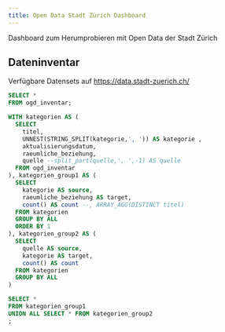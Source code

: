 ```yaml
---
title: Open Data Stadt Zürich Dashboard
---
```


Dashboard zum Herumprobieren mit Open Data der Stadt Zürich

## Dateninventar
Verfügbare Datensets auf https://data.stadt-zuerich.ch/

```sql inventar
SELECT *
FROM ogd_inventar;
```

<DataTable data={inventar} search=true rowShading=true 
    sortable=true compact=false rows=20>
  <Column id=titel wrap=true/>
  <Column id=kategorie wrap=true/>
  <Column id=raeumliche_beziehung />
  <Column id=zeitraum />
  <Column id=datentyp />
  <Column id=aktualisierungsdatum />
	<Column id=dataset_url contentType=link openInNewTab=true/>
</DataTable>


```sql inv_sankey
WITH kategorien AS (
  SELECT 
    titel, 
    UNNEST(STRING_SPLIT(kategorie,', ')) AS kategorie , 
    aktualisierungsdatum, 
    raeumliche_beziehung,
    quelle --split_part(quelle,', ',-1) AS quelle
  FROM ogd_inventar
), kategorien_group1 AS (
  SELECT 
    kategorie AS source, 
    raeumliche_beziehung AS target, 
    count() AS count --, ARRAY_AGG(DISTINCT titel)
  FROM kategorien
  GROUP BY ALL
  ORDER BY 1
), kategorien_group2 AS (
  SELECT 
    quelle AS source, 
    kategorie AS target, 
    count() AS count
  FROM kategorien
  GROUP BY ALL
)

SELECT *
FROM kategorien_group1
UNION ALL SELECT * FROM kategorien_group2
;
```

<SankeyDiagram
    data={inv_sankey}
    title="Sankey"
    subtitle="A simple sankey chart"
    sourceCol=source
    targetCol=target
    valueCol=count
/>
